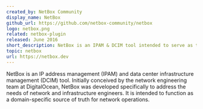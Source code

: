 ```yaml
---
created_by: NetBox Community
display_name: NetBox
github_url: https://github.com/netbox-community/netbox
logo: netbox.png
related: netbox-plugin
released: June 2016
short_description: NetBox is an IPAM & DCIM tool intended to serve as the Source of Truth for the datacenter infrastructure technology.
topic: netbox
url: https://netbox.dev
---
```

NetBox is an IP address management (IPAM) and data center infrastructure management (DCIM) tool. Initially conceived by the network engineering team at DigitalOcean, NetBox was developed specifically to address the needs of network and infrastructure engineers. It is intended to function as a domain-specific source of truth for network operations.

